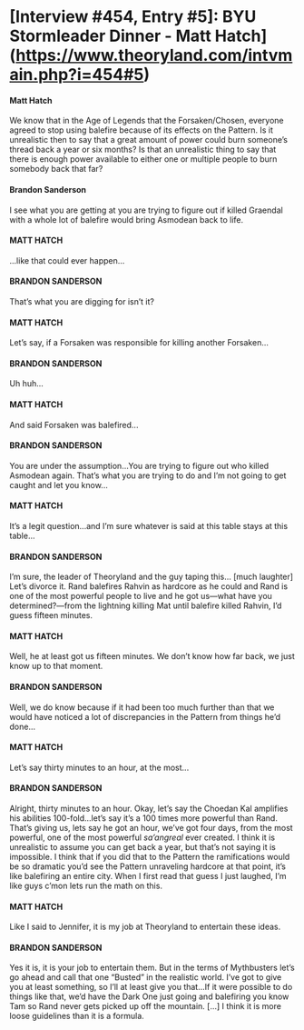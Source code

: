 # [Interview #454, Entry #5]: BYU Stormleader Dinner - Matt Hatch](https://www.theoryland.com/intvmain.php?i=454#5)

#### Matt Hatch

We know that in the Age of Legends that the Forsaken/Chosen, everyone agreed to stop using balefire because of its effects on the Pattern. Is it unrealistic then to say that a great amount of power could burn someone’s thread back a year or six months? Is that an unrealistic thing to say that there is enough power available to either one or multiple people to burn somebody back that far?

#### Brandon Sanderson

I see what you are getting at you are trying to figure out if killed Graendal with a whole lot of balefire would bring Asmodean back to life.

#### MATT HATCH

...like that could ever happen...

#### BRANDON SANDERSON

That’s what you are digging for isn’t it?

#### MATT HATCH

Let’s say, if a Forsaken was responsible for killing another Forsaken...

#### BRANDON SANDERSON

Uh huh...

#### MATT HATCH

And said Forsaken was balefired...

#### BRANDON SANDERSON

You are under the assumption...You are trying to figure out who killed Asmodean again. That’s what you are trying to do and I’m not going to get caught and let you know...

#### MATT HATCH

It’s a legit question...and I’m sure whatever is said at this table stays at this table...

#### BRANDON SANDERSON

I’m sure, the leader of Theoryland and the guy taping this... [much laughter] Let’s divorce it. Rand balefires Rahvin as hardcore as he could and Rand is one of the most powerful people to live and he got us—what have you determined?—from the lightning killing Mat until balefire killed Rahvin, I’d guess fifteen minutes.

#### MATT HATCH

Well, he at least got us fifteen minutes. We don’t know how far back, we just know up to that moment.

#### BRANDON SANDERSON

Well, we do know because if it had been too much further than that we would have noticed a lot of discrepancies in the Pattern from things he’d done...

#### MATT HATCH

Let’s say thirty minutes to an hour, at the most...

#### BRANDON SANDERSON

Alright, thirty minutes to an hour. Okay, let’s say the Choedan Kal amplifies his abilities 100-fold...let’s say it’s a 100 times more powerful than Rand. That’s giving us, lets say he got an hour, we’ve got four days, from the most powerful, one of the most powerful
*sa’angreal*
ever created. I think it is unrealistic to assume you can get back a year, but that’s not saying it is impossible. I think that if you did that to the Pattern the ramifications would be so dramatic you’d see the Pattern unraveling hardcore at that point, it’s like balefiring an entire city. When I first read that guess I just laughed, I’m like guys c’mon lets run the math on this.

#### MATT HATCH

Like I said to Jennifer, it is my job at Theoryland to entertain these ideas.

#### BRANDON SANDERSON

Yes it is, it is your job to entertain them. But in the terms of Mythbusters let’s go ahead and call that one “Busted” in the realistic world. I’ve got to give you at least something, so I’ll at least give you that...If it were possible to do things like that, we’d have the Dark One just going and balefiring you know Tam so Rand never gets picked up off the mountain. [...] I think it is more loose guidelines than it is a formula.

